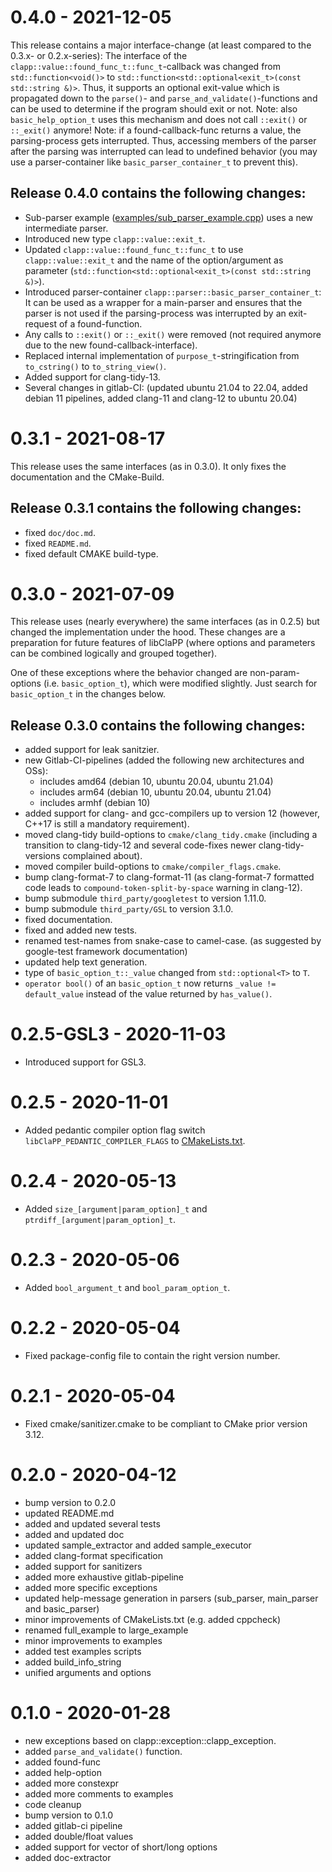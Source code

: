0.4.0 - 2021-12-05
==================
This release contains a major interface-change (at least compared to the 0.3.x- or 0.2.x-series):
The interface of the `clapp::value::found_func_t::func_t`-callback was changed from `std::function<void()>` to `std::function<std::optional<exit_t>(const std::string &)>`.
Thus, it supports an optional exit-value which is propagated down to the `parse()`- and `parse_and_validate()`-functions and can be used to determine if the program should exit or not.
Note: also `basic_help_option_t` uses this mechanism and does not call `::exit()` or `::_exit()` anymore!
Note: if a found-callback-func returns a value, the parsing-process gets interrupted. Thus, accessing members of the parser after the parsing was interrupted can lead to undefined behavior (you may use a parser-container like `basic_parser_container_t` to prevent this).

Release 0.4.0 contains the following changes:
---------------------------------------------
- Sub-parser example ([examples/sub_parser_example.cpp](examples/sub_parser_example.cpp)) uses a new intermediate parser.
- Introduced new type `clapp::value::exit_t`.
- Updated `clapp::value::found_func_t::func_t` to use `clapp::value::exit_t` and the name of the option/argument as parameter (`std::function<std::optional<exit_t>(const std::string &)>`).
- Introduced parser-container `clapp::parser::basic_parser_container_t`: It can be used as a wrapper for a main-parser and ensures that the parser is not used if the parsing-process was interrupted by an exit-request of a found-function.
- Any calls to `::exit()` or `::_exit()` were removed (not required anymore due to the new found-callback-interface).
- Replaced internal implementation of `purpose_t`-stringification from `to_cstring()` to `to_string_view()`.
- Added support for clang-tidy-13.
- Several changes in gitlab-CI: (updated ubuntu 21.04 to 22.04, added debian 11 pipelines, added clang-11 and clang-12 to ubuntu 20.04)

0.3.1 - 2021-08-17
==================
This release uses the same interfaces (as in 0.3.0).
It only fixes the documentation and the CMake-Build.

Release 0.3.1 contains the following changes:
---------------------------------------------
- fixed `doc/doc.md`.
- fixed `README.md`.
- fixed default CMAKE build-type.

0.3.0 - 2021-07-09
==================
This release uses (nearly everywhere) the same interfaces (as in 0.2.5) but changed the implementation under the hood.
These changes are a preparation for future features of libClaPP (where options and parameters can be combined logically and grouped together).

One of these exceptions where the behavior changed are non-param-options (i.e. `basic_option_t`), which were modified slightly. Just search for `basic_option_t` in the changes below.

Release 0.3.0 contains the following changes:
---------------------------------------------
- added support for leak sanitzier.
- new Gitlab-CI-pipelines (added the following new architectures and OSs):
  * includes amd64 (debian 10, ubuntu 20.04, ubuntu 21.04)
  * includes arm64 (debian 10, ubuntu 20.04, ubuntu 21.04)
  * includes armhf (debian 10)
- added support for clang- and gcc-compilers up to version 12 (however, C++17 is still a mandatory requirement).
- moved clang-tidy build-options to `cmake/clang_tidy.cmake` (including a transition to clang-tidy-12 and several code-fixes newer clang-tidy-versions complained about).
- moved compiler build-options to `cmake/compiler_flags.cmake`.
- bump clang-format-7 to clang-format-11 (as clang-format-7 formatted code leads to
`compound-token-split-by-space` warning in clang-12).
- bump submodule `third_party/googletest` to version 1.11.0.
- bump submodule `third_party/GSL` to version 3.1.0.
- fixed documentation.
- fixed and added new tests.
- renamed test-names from snake-case to camel-case. (as suggested by google-test framework documentation)
- updated help text generation.
- type of `basic_option_t::_value` changed from `std::optional<T>` to `T`.
- `operator bool()` of an `basic_option_t` now returns `_value != default_value` instead of the value returned by `has_value()`.

0.2.5-GSL3 - 2020-11-03
=======================
- Introduced support for GSL3.

0.2.5 - 2020-11-01
==================
- Added pedantic compiler option flag switch `libClaPP_PEDANTIC_COMPILER_FLAGS` to [CMakeLists.txt](CMakeLists.txt).

0.2.4 - 2020-05-13
==================
- Added `size_[argument|param_option]_t` and `ptrdiff_[argument|param_option]_t`.

0.2.3 - 2020-05-06
==================
- Added `bool_argument_t` and `bool_param_option_t`.

0.2.2 - 2020-05-04
==================
- Fixed package-config file to contain the right version number.

0.2.1 - 2020-05-04
==================
- Fixed cmake/sanitizer.cmake to be compliant to CMake prior version 3.12.

0.2.0 - 2020-04-12
==================
- bump version to 0.2.0
- updated README.md
- added and updated several tests
- added and updated doc
- updated sample_extractor and added sample_executor
- added clang-format specification
- added support for sanitizers
- added more exhaustive gitlab-pipeline
- added more specific exceptions
- updated help-message generation in parsers (sub_parser, main_parser and basic_parser)
- minor improvements of CMakeLists.txt (e.g. added cppcheck)
- renamed full_example to large_example
- minor improvements to examples
- added test examples scripts
- added build_info_string
- unified arguments and options

0.1.0 - 2020-01-28
==================
- new exceptions based on clapp::exception::clapp_exception.
- added `parse_and_validate()` function.
- added found-func
- added help-option
- added more constexpr
- added more comments to examples
- code cleanup
- bump version to 0.1.0
- added gitlab-ci pipeline
- added double/float values
- added support for vector of short/long options
- added doc-extractor
